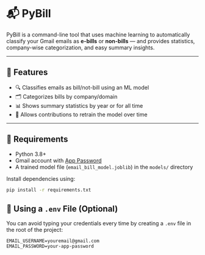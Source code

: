 # 📬 PyBill

PyBill is a command-line tool that uses machine learning to automatically classify your Gmail emails as **e-bills** or **non-bills** — and provides statistics, company-wise categorization, and easy summary insights.

---

## 🚀 Features

- 🔍 Classifies emails as bill/not-bill using an ML model
- 🗂️ Categorizes bills by company/domain
- 📊 Shows summary statistics by year or for all time
- 🧠 Allows contributions to retrain the model over time

---

## 🧰 Requirements

- Python 3.8+
- Gmail account with [App Password](https://support.google.com/accounts/answer/185833?hl=en)
- A trained model file (`email_bill_model.joblib`) in the `models/` directory

Install dependencies using:

```bash
pip install -r requirements.txt
```

## 🔐 Using a `.env` File (Optional)

You can avoid typing your credentials every time by creating a `.env` file in the root of the project:

```
EMAIL_USERNAME=youremail@gmail.com
EMAIL_PASSWORD=your-app-password
